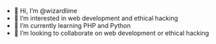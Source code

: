 - 👋 Hi, I’m @wizardlime
- 👀 I’m interested in web development and ethical hacking
- 🌱 I’m currently learning PHP and Python
- 💞️ I’m looking to collaborate on web development or ethical hacking

<!---
wizardlime/wizardlime is a ✨ special ✨ repository because its `README.md` (this file) appears on your GitHub profile.
You can click the Preview link to take a look at your changes.
--->
